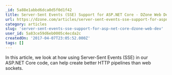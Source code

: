 ```yaml
---
_id: 5a88e1abbd6dca0d5f0d1f42
title: Server-Sent Events (SSE) Support for ASP.NET Core - DZone Web Dev
url: https://dzone.com/articles/server-sent-events-sse-support-for-aspnet-core
category: articles
slug: 'server-sent-events-sse-support-for-asp-net-core-dzone-web-dev'
user_id: 5a83ce59d6eb0005c4ecda2c
createdOn: '2017-04-07T23:05:52.000Z'
tags: []
---
```


In this article, we look at how using Server-Sent Events (SSE) in our ASP.NET Core code, can help create better HTTP pipelines than web sockets.

